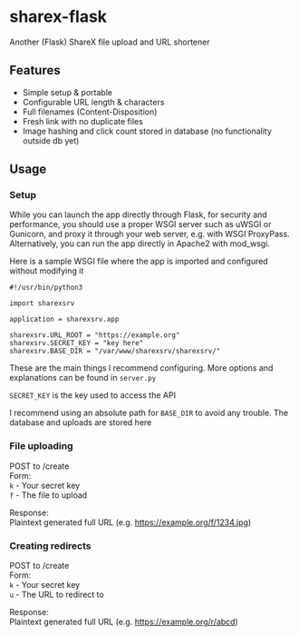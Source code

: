 
# sharex-flask
Another (Flask) ShareX file upload and URL shortener

## Features
 - Simple setup & portable
 - Configurable URL length & characters
 - Full filenames (Content-Disposition)
 - Fresh link with no duplicate files
 - Image hashing and click count stored in database (no functionality outside db yet)

## Usage
### Setup
While you can launch the app directly through Flask, for security and performance, you should use a proper WSGI server such as uWSGI or Gunicorn, and proxy it through your web server, e.g. with WSGI ProxyPass. Alternatively, you can run the app directly in Apache2 with mod_wsgi.

Here is a sample WSGI file where the app is imported and configured without modifying it
```
#!/usr/bin/python3

import sharexsrv

application = sharexsrv.app

sharexsrv.URL_ROOT = "https://example.org"
sharexsrv.SECRET_KEY = "key here"
sharexsrv.BASE_DIR = "/var/www/sharexsrv/sharexsrv/"
```
These are the main things I recommend configuring. More options and explanations can be found in `server.py`

`SECRET_KEY` is the key used to access the API

I recommend using an absolute path for `BASE_DIR` to avoid any trouble. The database and uploads are stored here

### File uploading
POST to /create  
Form:  
`k` - Your secret key  
`f` - The file to upload  

Response:  
Plaintext generated full URL (e.g. https://example.org/f/1234.jpg)
### Creating redirects
POST to /create  
Form:  
`k` - Your secret key  
`u` - The URL to redirect to  

Response:  
Plaintext generated full URL (e.g. https://example.org/r/abcd)
